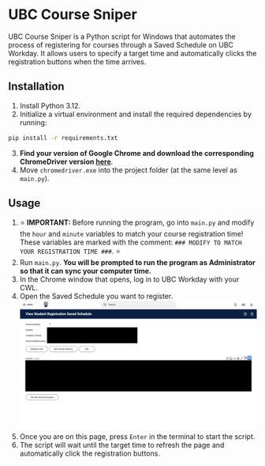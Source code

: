 # UBC Course Sniper

UBC Course Sniper is a Python script for Windows that automates the process of registering for courses through a Saved Schedule on UBC Workday. It allows users to specify a target time and automatically clicks the registration buttons when the time arrives.

## Installation

1. Install Python 3.12.
2. Initialize a virtual environment and install the required dependencies by running:
```bash
pip install -r requirements.txt
```
3. **Find your version of Google Chrome and download the corresponding ChromeDriver version [here](https://googlechromelabs.github.io/chrome-for-testing/)**. 
4. Move `chromedriver.exe` into the project folder (at the same level as `main.py`).

## Usage

1. ⭐ **IMPORTANT:** Before running the program, go into `main.py` and modify the `hour` and `minute` variables to match your course registration time! These variables are marked with the comment: `### MODIFY TO MATCH YOUR REGISTRATION TIME ###`. ⭐
2. Run `main.py`. **You will be prompted to run the program as Administrator so that it can sync your computer time.**
3. In the Chrome window that opens, log in to UBC Workday with your CWL.
4. Open the Saved Schedule you want to register.
![alt text](SavedSchedulePreview.png)
5. Once you are on this page, press `Enter` in the terminal to start the script.
6. The script will wait until the target time to refresh the page and automatically click the registration buttons.